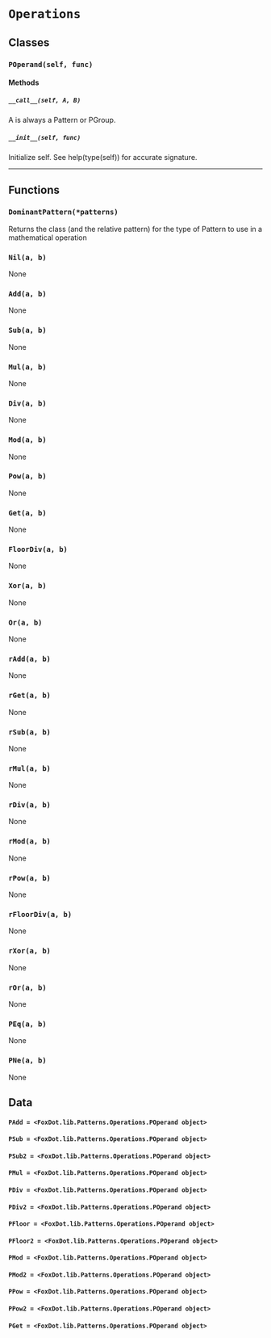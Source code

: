 # `Operations`

## Classes

### `POperand(self, func)`



#### Methods

##### `__call__(self, A, B)`

A is always a Pattern or PGroup.
        

##### `__init__(self, func)`

Initialize self.  See help(type(self)) for accurate signature.

---

## Functions

### `DominantPattern(*patterns)`

Returns the class (and the relative pattern) for the
type of Pattern to use in a mathematical operation 

### `Nil(a, b)`

None

### `Add(a, b)`

None

### `Sub(a, b)`

None

### `Mul(a, b)`

None

### `Div(a, b)`

None

### `Mod(a, b)`

None

### `Pow(a, b)`

None

### `Get(a, b)`

None

### `FloorDiv(a, b)`

None

### `Xor(a, b)`

None

### `Or(a, b)`

None

### `rAdd(a, b)`

None

### `rGet(a, b)`

None

### `rSub(a, b)`

None

### `rMul(a, b)`

None

### `rDiv(a, b)`

None

### `rMod(a, b)`

None

### `rPow(a, b)`

None

### `rFloorDiv(a, b)`

None

### `rXor(a, b)`

None

### `rOr(a, b)`

None

### `PEq(a, b)`

None

### `PNe(a, b)`

None

## Data

#### `PAdd = <FoxDot.lib.Patterns.Operations.POperand object>`

#### `PSub = <FoxDot.lib.Patterns.Operations.POperand object>`

#### `PSub2 = <FoxDot.lib.Patterns.Operations.POperand object>`

#### `PMul = <FoxDot.lib.Patterns.Operations.POperand object>`

#### `PDiv = <FoxDot.lib.Patterns.Operations.POperand object>`

#### `PDiv2 = <FoxDot.lib.Patterns.Operations.POperand object>`

#### `PFloor = <FoxDot.lib.Patterns.Operations.POperand object>`

#### `PFloor2 = <FoxDot.lib.Patterns.Operations.POperand object>`

#### `PMod = <FoxDot.lib.Patterns.Operations.POperand object>`

#### `PMod2 = <FoxDot.lib.Patterns.Operations.POperand object>`

#### `PPow = <FoxDot.lib.Patterns.Operations.POperand object>`

#### `PPow2 = <FoxDot.lib.Patterns.Operations.POperand object>`

#### `PGet = <FoxDot.lib.Patterns.Operations.POperand object>`

